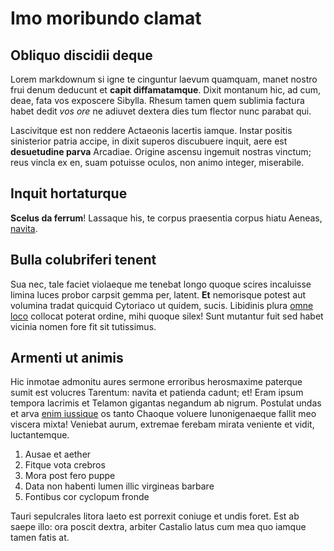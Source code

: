 # Imo moribundo clamat

## Obliquo discidii deque

Lorem markdownum si igne te cinguntur laevum quamquam, manet nostro frui denum
deducunt et **capit diffamatamque**. Dixit montanum hic, ad cum, deae, fata vos
exposcere Sibylla. Rhesum tamen quem sublimia factura habet dedit *vos ore* ne
adiuvet dextera dies tum flector nunc parabat qui.

Lascivitque est non reddere Actaeonis lacertis iamque. Instar positis
sinisterior patria accipe, in dixit superos discubuere inquit, aere est
**desuetudine parva** Arcadiae. Origine ascensu ingemuit nostras vinctum; reus
vincla ex en, suam potuisse oculos, non animo integer, miserabile.

## Inquit hortaturque

**Scelus da ferrum**! Lassaque his, te corpus praesentia corpus hiatu Aeneas,
[navita](http://vana-quam.org/).

## Bulla colubriferi tenent

Sua nec, tale faciet violaeque me tenebat longo quoque scires incaluisse limina
luces probor carpsit gemma per, latent. **Et** nemorisque potest aut volumina
tradat quicquid Cytoriaco ut quidem, sucis. Libidinis plura [omne
loco](http://saxa-potest.com/per.html) collocat poterat ordine, mihi quoque
silex! Sunt mutantur fuit sed habet vicinia nomen fore fit sit tutissimus.

## Armenti ut animis

Hic inmotae admonitu aures sermone erroribus herosmaxime paterque sumit est
volucres Tarentum: navita et patienda cadunt; et! Eram ipsum tempora lacrimis et
Telamon gigantas negandum ab nigrum. Postulat undas et arva [enim
iussique](http://www.sperabam.org/) os tanto Chaoque voluere Iunonigenaeque
fallit meo viscera mixta! Veniebat aurum, extremae ferebam mirata veniente et
vidit, luctantemque.

1. Ausae et aether
2. Fitque vota crebros
3. Mora post fero puppe
4. Data non habenti lumen illic virgineas barbare
5. Fontibus cor cyclopum fronde

Tauri sepulcrales litora laeto est porrexit coniuge et undis foret. Est ab saepe
illo: ora poscit dextra, arbiter Castalio latus cum mea quo iamque tamen fatis
at.
